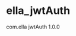# ella_jwtAuth

<dependency>
  <groupId>com.ella</groupId>
  <artifactId>jwtAuth</artifactId>
  <version>1.0.0</version>
</dependency>
